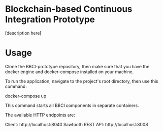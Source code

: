 # Blockchain-based Continuous Integration Prototype

[description here]

# Usage
Clone the BBCI-prototype repository, then make sure that you have the docker engine and docker-compose installed on your machine.

To run the application, navigate to the project's root directory, then use this command:

docker-compose up

This command starts all BBCI components in separate containers.

The available HTTP endpoints are:

Client: http://localhost:8040
Sawtooth REST API: http://localhost:8008
